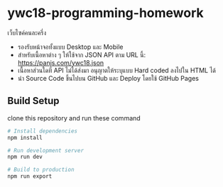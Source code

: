 # ywc18-programming-homework
เว็บไซค์คนละครึ่ง
- รองรับหน้าจอทั้งแบบ Desktop และ Mobile
- สำหรับเนื้อหาต่าง ๆ ให้ใช้จาก JSON API ตาม URL นี้: https://panjs.com/ywc18.json
- เนื้อหาส่วนใดที่ API ไม่ได้ส่งมา อนุญาตให้ระบุแบบ Hard coded ลงไปใน HTML ได้
- นำ Source Code ขึ้นไปบน GitHub และ Deploy โดยใช้ GitHub Pages

## Build Setup
clone this repository and run these command
```bash
# Install dependencies
npm install

# Run development server
npm run dev

# Build to production
npm run export
```
